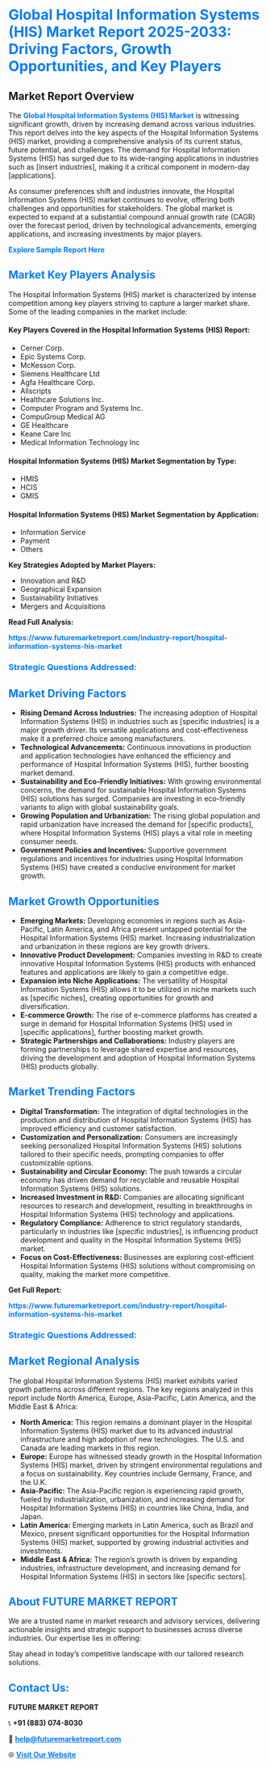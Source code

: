 <h1 style="color: #007BFF;">Global Hospital Information Systems (HIS) Market Report 2025-2033: Driving Factors, Growth Opportunities, and Key Players</h1>

<section id="overview">
<h2>Market Report Overview</h2>
<p>The <a href="https://www.futuremarketreport.com/industry-report/hospital-information-systems-his-market" style="color: #007BFF; text-decoration: none;"><strong>Global Hospital Information Systems (HIS) Market</strong></a> is witnessing significant growth, driven by increasing demand across various industries. This report delves into the key aspects of the Hospital Information Systems (HIS) market, providing a comprehensive analysis of its current status, future potential, and challenges. The demand for Hospital Information Systems (HIS) has surged due to its wide-ranging applications in industries such as [insert industries], making it a critical component in modern-day [applications].</p>
<p>As consumer preferences shift and industries innovate, the Hospital Information Systems (HIS) market continues to evolve, offering both challenges and opportunities for stakeholders. The global market is expected to expand at a substantial compound annual growth rate (CAGR) over the forecast period, driven by technological advancements, emerging applications, and increasing investments by major players.</p>
</section>

<section id="overview">
<p><a href="https://www.futuremarketreport.com/request-sample/reportId=60132" style="color: #007BFF; text-decoration: none;"><strong>Explore Sample Report Here</strong></a></p>
</section>

<section id="key-players">
<h2 style="color: #007BFF;">Market Key Players Analysis</h2>
<p>The Hospital Information Systems (HIS) market is characterized by intense competition among key players striving to capture a larger market share. Some of the leading companies in the market include:</p>
<h4>Key Players Covered in the Hospital Information Systems (HIS) Report:</h4>
<ul><li>Cerner Corp.</li><li>Epic Systems Corp.</li><li>McKesson Corp.</li><li>Siemens Healthcare Ltd</li><li>Agfa Healthcare Corp.</li><li>Allscripts</li><li>Healthcare Solutions Inc.</li><li>Computer Program and Systems Inc.</li><li>CompuGroup Medical AG</li><li>GE Healthcare</li><li>Keane Care Inc</li><li>Medical Information Technology Inc</li></ul>
<h4>Hospital Information Systems (HIS) Market Segmentation by Type:</h4>
<ul><li>HMIS</li><li>HCIS</li><li>GMIS</li></ul>

<h4>Hospital Information Systems (HIS) Market Segmentation by Application:</h4>
<ul><li>Information Service</li><li>Payment</li><li>Others</li></ul>
<p><strong>Key Strategies Adopted by Market Players:</strong></p>
<ul>
<li>Innovation and R&D</li>
<li>Geographical Expansion</li>
<li>Sustainability Initiatives</li>
<li>Mergers and Acquisitions</li>
</ul>
</section>

<section>
<p><strong>Read Full Analysis: </strong></p><a href="https://www.futuremarketreport.com/industry-report/hospital-information-systems-his-market" style="color: #007BFF; text-decoration: none;"><strong>https://www.futuremarketreport.com/industry-report/hospital-information-systems-his-market</strong></a>
<h3 style="color: #007BFF;">Strategic Questions Addressed:</h3>
</section>

<section id="driving-factors">
<h2 style="color: #007BFF;">Market Driving Factors</h2>
<ul>
<li><strong>Rising Demand Across Industries:</strong> The increasing adoption of Hospital Information Systems (HIS) in industries such as [specific industries] is a major growth driver. Its versatile applications and cost-effectiveness make it a preferred choice among manufacturers.</li>
<li><strong>Technological Advancements:</strong> Continuous innovations in production and application technologies have enhanced the efficiency and performance of Hospital Information Systems (HIS), further boosting market demand.</li>
<li><strong>Sustainability and Eco-Friendly Initiatives:</strong> With growing environmental concerns, the demand for sustainable Hospital Information Systems (HIS) solutions has surged. Companies are investing in eco-friendly variants to align with global sustainability goals.</li>
<li><strong>Growing Population and Urbanization:</strong> The rising global population and rapid urbanization have increased the demand for [specific products], where Hospital Information Systems (HIS) plays a vital role in meeting consumer needs.</li>
<li><strong>Government Policies and Incentives:</strong> Supportive government regulations and incentives for industries using Hospital Information Systems (HIS) have created a conducive environment for market growth.</li>
</ul>
</section>

<section id="growth-opportunities">
<h2 style="color: #007BFF;">Market Growth Opportunities</h2>
<ul>
<li><strong>Emerging Markets:</strong> Developing economies in regions such as Asia-Pacific, Latin America, and Africa present untapped potential for the Hospital Information Systems (HIS) market. Increasing industrialization and urbanization in these regions are key growth drivers.</li>
<li><strong>Innovative Product Development:</strong> Companies investing in R&D to create innovative Hospital Information Systems (HIS) products with enhanced features and applications are likely to gain a competitive edge.</li>
<li><strong>Expansion into Niche Applications:</strong> The versatility of Hospital Information Systems (HIS) allows it to be utilized in niche markets such as [specific niches], creating opportunities for growth and diversification.</li>
<li><strong>E-commerce Growth:</strong> The rise of e-commerce platforms has created a surge in demand for Hospital Information Systems (HIS) used in [specific applications], further boosting market growth.</li>
<li><strong>Strategic Partnerships and Collaborations:</strong> Industry players are forming partnerships to leverage shared expertise and resources, driving the development and adoption of Hospital Information Systems (HIS) products globally.</li>
</ul>
</section>

<section id="trending-factors">
<h2 style="color: #007BFF;">Market Trending Factors</h2>
<ul>
<li><strong>Digital Transformation:</strong> The integration of digital technologies in the production and distribution of Hospital Information Systems (HIS) has improved efficiency and customer satisfaction.</li>
<li><strong>Customization and Personalization:</strong> Consumers are increasingly seeking personalized Hospital Information Systems (HIS) solutions tailored to their specific needs, prompting companies to offer customizable options.</li>
<li><strong>Sustainability and Circular Economy:</strong> The push towards a circular economy has driven demand for recyclable and reusable Hospital Information Systems (HIS) solutions.</li>
<li><strong>Increased Investment in R&D:</strong> Companies are allocating significant resources to research and development, resulting in breakthroughs in Hospital Information Systems (HIS) technology and applications.</li>
<li><strong>Regulatory Compliance:</strong> Adherence to strict regulatory standards, particularly in industries like [specific industries], is influencing product development and quality in the Hospital Information Systems (HIS) market.</li>
<li><strong>Focus on Cost-Effectiveness:</strong> Businesses are exploring cost-efficient Hospital Information Systems (HIS) solutions without compromising on quality, making the market more competitive.</li>
</ul>
</section>

<section>
<p><strong>Get Full Report: </strong></p><a href="https://www.futuremarketreport.com/industry-report/hospital-information-systems-his-market" style="color: #007BFF; text-decoration: none;"><strong>https://www.futuremarketreport.com/industry-report/hospital-information-systems-his-market</strong></a>
<h3 style="color: #007BFF;">Strategic Questions Addressed:</h3>
</section>


<section id="regional-analysis">
<h2 style="color: #007BFF;">Market Regional Analysis</h2>
<p>The global Hospital Information Systems (HIS) market exhibits varied growth patterns across different regions. The key regions analyzed in this report include North America, Europe, Asia-Pacific, Latin America, and the Middle East & Africa:</p>
<ul>
<li><strong>North America:</strong> This region remains a dominant player in the Hospital Information Systems (HIS) market due to its advanced industrial infrastructure and high adoption of new technologies. The U.S. and Canada are leading markets in this region.</li>
<li><strong>Europe:</strong> Europe has witnessed steady growth in the Hospital Information Systems (HIS) market, driven by stringent environmental regulations and a focus on sustainability. Key countries include Germany, France, and the U.K.</li>
<li><strong>Asia-Pacific:</strong> The Asia-Pacific region is experiencing rapid growth, fueled by industrialization, urbanization, and increasing demand for Hospital Information Systems (HIS) in countries like China, India, and Japan.</li>
<li><strong>Latin America:</strong> Emerging markets in Latin America, such as Brazil and Mexico, present significant opportunities for the Hospital Information Systems (HIS) market, supported by growing industrial activities and investments.</li>
<li><strong>Middle East & Africa:</strong> The region’s growth is driven by expanding industries, infrastructure development, and increasing demand for Hospital Information Systems (HIS) in sectors like [specific sectors].</li>
</ul>
</section>

<footer>
<h2 style="color: #007BFF;">About FUTURE MARKET REPORT</h2>
<p>We are a trusted name in market research and advisory services, delivering actionable insights and strategic support to businesses across diverse industries. Our expertise lies in offering:</p>

<p>Stay ahead in today’s competitive landscape with our tailored research solutions.</p>

<h2 style="color: #007BFF;">Contact Us:</h2>
<p><strong>FUTURE MARKET REPORT</strong></p>
<p>📞 <strong>+91 (883) 074-8030</strong></p>
<p>📧 <strong><a href="mailto:help@futuremarketreport.com" style="color: #007BFF;">help@futuremarketreport.com</a></strong></p>
<p>🌐 <strong><a href="https://www.futuremarketreport.com/" style="color: #007BFF;">Visit Our Website</a></strong></p>
</footer>